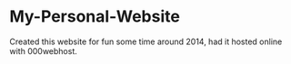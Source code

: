 # My-Personal-Website
Created this website for fun some time around 2014, had it hosted online with 000webhost.
